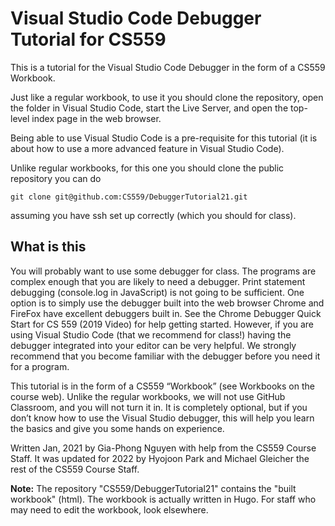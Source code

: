 # Visual Studio Code Debugger Tutorial for CS559

This is a tutorial for the Visual Studio Code Debugger in the form
of a CS559 Workbook.

Just like a regular workbook, to use it you should clone the repository,
open the folder in Visual Studio Code, start the Live Server, and open
the top-level index page in the web browser.

Being able to use Visual Studio Code is a pre-requisite for this tutorial
(it is about how to use a more advanced feature in Visual Studio Code).

Unlike regular workbooks, for this one you should clone the public repository
you can do

    git clone git@github.com:CS559/DebuggerTutorial21.git

assuming you have ssh set up correctly (which you should for class).

## What is this

You will probably want to use some debugger for class. The programs are complex enough that you are likely to need a debugger. Print statement debugging (console.log in JavaScript) is not going to be sufficient. One option is to simply use the debugger built into the web browser Chrome and FireFox have excellent debuggers built in. See the Chrome Debugger Quick Start for CS 559 (2019 Video) for help getting started. However, if you are using Visual Studio Code (that we recommend for class!) having the debugger integrated into your editor can be very helpful. We strongly recommend that you become familiar with the debugger before you need it for a program.

This tutorial is in the form of a CS559 “Workbook” (see Workbooks on the course web). Unlike the regular workbooks, we will not use GitHub Classroom, and you will not turn it in. It is completely optional, but if you don’t know how to use the Visual Studio debugger, this will help you learn the basics and give you some hands on experience.

Written Jan, 2021 by Gia-Phong Nguyen with help from the CS559 Course Staff. It was updated for 2022 by Hyojoon Park and Michael Gleicher the rest of the CS559 Course Staff.

**Note:** The repository "CS559/DebuggerTutorial21" contains the "built workbook" (html). The workbook is actually written in Hugo. For staff who may need to edit the workbook, look elsewhere.
